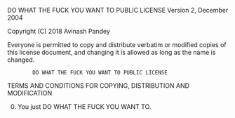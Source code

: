 DO WHAT THE FUCK YOU WANT TO PUBLIC LICENSE
                    Version 2, December 2004

 Copyright (C) 2018 Avinash Pandey

 Everyone is permitted to copy and distribute verbatim or modified
 copies of this license document, and changing it is allowed as long
 as the name is changed.

            DO WHAT THE FUCK YOU WANT TO PUBLIC LICENSE
   TERMS AND CONDITIONS FOR COPYING, DISTRIBUTION AND MODIFICATION

  0. You just DO WHAT THE FUCK YOU WANT TO.
